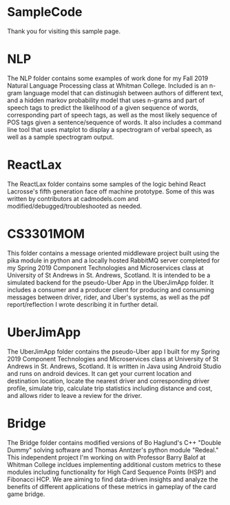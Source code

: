 # SampleCode
Thank you for visiting this sample page.

# NLP
The NLP folder contains some examples of work done for my Fall 2019 Natural Language Processing class at Whitman College. Included is an n-gram language model that can distinugish between authors of different text, and a hidden markov probability model that uses n-grams and part of speech tags to predict the likelihood of a given sequence of words, corresponding part of speech tags, as well as the most likely sequence of POS tags given a sentence/sequence of words. It also includes a command line tool that uses matplot to display a spectrogram of verbal speech, as well as a sample spectrogram output.

# ReactLax
The ReactLax folder contains some samples of the logic behind React Lacrosse's fifth generation face off machine prototype. Some of this was written by contributors at cadmodels.com and modified/debugged/troubleshooted as needed.

# CS3301MOM
This folder contains a message oriented middleware project built using the pika module in python and a locally hosted RabbitMQ server completed for my Spring 2019 Component Technologies and Microservices class at University of St Andrews in St. Andrews, Scotland. It is intended to be a simulated backend for the pseudo-Uber App in the UberJimApp folder. It includes a consumer and a producer client for producing and consuming messages between driver, rider, and Uber's systems, as well as the pdf report/reflection I wrote describing it in further detail.

# UberJimApp
The UberJimApp folder contains the pseudo-Uber app I built for my Spring 2019 Component Technologies and Microservices class at University of St Andrews in St. Andrews, Scotland. It is written in Java using Android Studio and runs on android devices. It can get your current location and destination location, locate the nearest driver and corresponding driver profile, simulate trip, calculate trip statistics including distance and cost, and allows rider to leave a review for the driver.


# Bridge
The Bridge folder contains modified versions of Bo Haglund's C++ "Double Dummy" solving software and Thomas Anntzer's python module "Redeal." This independent project I'm working on with Professor Barry Balof at Whitman College incldues implementing additional custom metrics to these modules including functionality for High Card Sequence Points (HSP) and Fibonacci HCP. We are aiming to find data-driven insights and analyze the benefits of different applications of these metrics in gameplay of the card game bridge.
